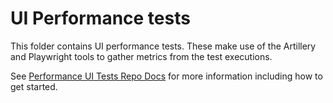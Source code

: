 # UI Performance tests

This folder contains UI performance tests. These make use of the Artillery and Playwright tools to gather metrics from the test executions.

See [Performance UI Tests Repo Docs](https://backstage.internal.certinia.com/docs/default/component/psenterprise-docs/standards/performance-ui-tests/) for more information including how to get started.
